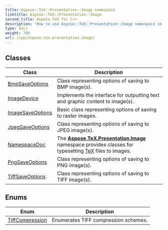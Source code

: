 ```yaml
---
title: Aspose::TeX::Presentation::Image namespace
linktitle: Aspose::TeX::Presentation::Image
second_title: Aspose.TeX for C++
description: 'How to use Aspose::TeX::Presentation::Image namespace in C++.'
type: docs
weight: 700
url: /cpp/aspose.tex.presentation.image/
---
```




## Classes

| Class | Description |
| --- | --- |
| [BmpSaveOptions](./bmpsaveoptions/) | Class representing options of saving to BMP image(s). |
| [ImageDevice](./imagedevice/) | Implements the interface for outputting text and graphic content to image(s). |
| [ImageSaveOptions](./imagesaveoptions/) | Basic class representing options of saving to raster images. |
| [JpegSaveOptions](./jpegsaveoptions/) | Class representing options of saving to JPEG image(s). |
| [NamespaceDoc](./namespacedoc/) | The **[Aspose.TeX.Presentation.Image](./)** namespace provides classes for typesetting [TeX](../aspose.tex/) files to images. |
| [PngSaveOptions](./pngsaveoptions/) | Class representing options of saving to PNG image(s). |
| [TiffSaveOptions](./tiffsaveoptions/) | Class representing options of saving to TIFF image(s). |
## Enums

| Enum | Description |
| --- | --- |
| [TiffCompression](./tiffcompression/) | Enumerates TIFF compression schemes. |
